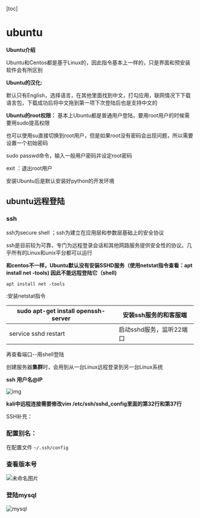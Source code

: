 [toc]

# ubuntu

**Ubuntu介绍**

Ubuntu和Centos都是基于Linux的，因此指令基本上一样的，只是界面和预安装软件会有所区别

 

**Ubuntu的汉化:**

默认只有English，选择语言，在其他里面找到中文，打勾应用，联网情况下下载语言包，下载成功后将中文拖到第一项下次登陆后也是支持中文的

 

**Ubuntu的root权限：**
 基本上Ubuntu都是普通用户登陆，要用root用户的时候需要用sudo提高权限

也可以使用su直接切换到root用户，但是如果root没有密码会出现问题，所以需要设置一个初始密码

sudo passwd命令，输入一般用户密码并设定root密码

exit ：退出root用户

安装Ubuntu后是默认安装好python的开发环境



## ubuntu远程登陆

### ssh

ssh为secure shell ；ssh为建立在应用层和参数层基础上的安全协议

ssh是目前较为可靠，专门为远程登录会话和其他网路服务提供安全性的协议。几乎所有的Linux和unix平台都可以运行

**和centos不一样，Ubuntu默认没有安装SSHD服务（使用netstat指令查看：apt install net -tools) 因此不能远程登陆它（shell)**

```
apt install net -tools 
```

:安装netstat指令

| sudo apt-get install  openssh-server | 安装ssh服务的和客服端    |
| ------------------------------------ | ------------------------ |
| service sshd restart                 | 启动sshd服务，监听22端口 |

再查看端口--用shell登陆

 

创建服务器**集群**时，会用到从一台Linux远程登录到另一台Linux系统

**ssh** **用户名@IP**

![img](https://s2.loli.net/2022/03/26/Q8H5AZwOjPclGRM.jpg)

 

**kali中远程连接需要修改vim /etc/ssh/sshd_config里面的第32行和第37行**

SSH补充：

### 配置别名：

在配置文件 `~/.ssh/config`

 

### 查看版本号

![未命名图片](https://s2.loli.net/2022/03/26/WG2nyKXd4iOBxUY.png)



### 登陆mysql

![mysql](https://s2.loli.net/2022/03/26/6KfBgGheOlA34YE.png)